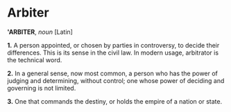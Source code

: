 # Arbiter

**'ARBITER**, _noun_ \[Latin\]

**1.** A person appointed, or chosen by parties in controversy, to decide their differences. This is its sense in the civil law. In modern usage, arbitrator is the technical word.

**2.** In a general sense, now most common, a person who has the power of judging and determining, without control; one whose power of deciding and governing is not limited.

**3.** One that commands the destiny, or holds the empire of a nation or state.